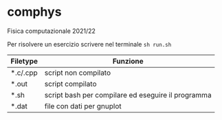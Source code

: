 # comphys
Fisica computazionale 2021/22

Per risolvere un esercizio scrivere nel terminale `sh run.sh`

| Filetype | Funzione |
| -------- | -------- |
| *.c/.cpp | script non compilato |
| *.out    | script compilato |
| *.sh     | script bash per compilare ed eseguire il programma |
| *.dat    | file con dati per gnuplot |
